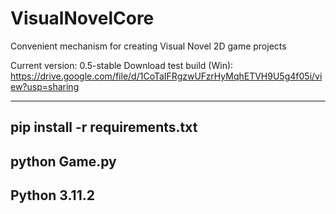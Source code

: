 # VisualNovelCore
Convenient mechanism for creating Visual Novel 2D game projects

Current version: 0.5-stable
Download test build (Win): https://drive.google.com/file/d/1CoTaIFRgzwUFzrHyMqhETVH9U5g4f05i/view?usp=sharing


---
pip install -r requirements.txt
---
python Game.py
---
Python 3.11.2
---
